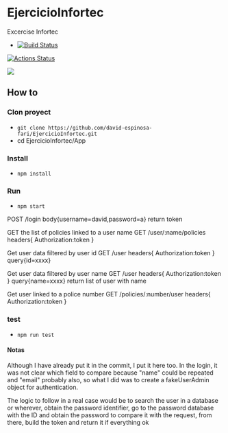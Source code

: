 # EjercicioInfortec
Excercise Infortec
- [![Build Status](https://travis-ci.org/david-espinosa-fari/EjercicioInfortec.svg?branch=master)](https://travis-ci.org/david-espinosa-fari/EjercicioInfortec)

[![Actions Status](https://github.com/github/EjercicioInfortec/workflows/Node.jsCI/badge.svg)](https://github.com/github/EjercicioInfortec/actions)

![](https://github.com/actions/hello-world/workflows/Greet%20Everyone/badge.svg)
## How to
### Clon proyect
- `git clone https://github.com/david-espinosa-fari/EjercicioInfortec.git`
- cd EjercicioInfortec/App

### Install
- `npm install`

### Run
- `npm start` 

POST /login
body{username=david,password=a}
return token

GET the list of policies linked to a user name
GET /user/:name/policies
headers{
Authorization:token
}

Get user data filtered by user id
GET /user
headers{
Authorization:token
}
query{id=xxxx}

Get user data filtered by user name
GET /user
headers{
Authorization:token
}
query{name=xxxx}
return list of user with name

Get user linked to a police number
GET /policies/:number/user
headers{
Authorization:token
}
### test
- `npm run test`

#### Notas
Although I have already put it in the commit, I put it here too.
In the login, it was not clear which field to compare because "name" could be repeated and "email" probably also, so what I did was to create a fakeUserAdmin object for authentication.

The logic to follow in a real case would be to search the user in a database or wherever, obtain the password identifier, go to the password database with the ID and obtain the password to compare it with the request, from there, build the token and return it if everything ok   


